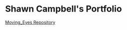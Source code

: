 # Shawn Campbell's Portfolio

<a href="steelerfan840.github.io/moving_eyes">Moving_Eyes Repository</a>
